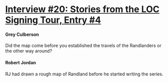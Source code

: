 # [Interview #20: Stories from the LOC Signing Tour, Entry #4](https://www.theoryland.com/intvmain.php?i=20#4)

#### Grey Culberson

Did the map come before you established the travels of the Randlanders or the other way around?

#### Robert Jordan

RJ had drawn a rough map of Randland before he started writing the series.

